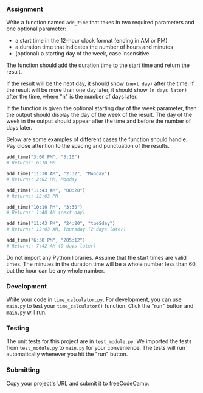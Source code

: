 ### Assignment

Write a function named `add_time` that takes in two required parameters and one
optional parameter:

- a start time in the 12-hour clock format (ending in AM or PM)
- a duration time that indicates the number of hours and minutes
- (optional) a starting day of the week, case insensitive

The function should add the duration time to the start time and return the
result.

If the result will be the next day, it should show `(next day)` after the time.
If the result will be more than one day later, it should show `(n days later)`
after the time, where "n" is the number of days later.

If the function is given the optional starting day of the week parameter, then
the output should display the day of the week of the result. The day of the week
in the output should appear after the time and before the number of days later.

Below are some examples of different cases the function should handle. Pay close
attention to the spacing and punctuation of the results.

```py
add_time("3:00 PM", "3:10")
# Returns: 6:10 PM

add_time("11:30 AM", "2:32", "Monday")
# Returns: 2:02 PM, Monday

add_time("11:43 AM", "00:20")
# Returns: 12:03 PM

add_time("10:10 PM", "3:30")
# Returns: 1:40 AM (next day)

add_time("11:43 PM", "24:20", "tueSday")
# Returns: 12:03 AM, Thursday (2 days later)

add_time("6:30 PM", "205:12")
# Returns: 7:42 AM (9 days later)
```

Do not import any Python libraries. Assume that the start times are valid times.
The minutes in the duration time will be a whole number less than 60, but the
hour can be any whole number.

### Development

Write your code in `time_calculator.py`. For development, you can use `main.py`
to test your `time_calculator()` function. Click the "run" button and `main.py`
will run.

### Testing

The unit tests for this project are in `test_module.py`. We imported the tests
from `test_module.py` to `main.py` for your convenience. The tests will run
automatically whenever you hit the "run" button.

### Submitting

Copy your project's URL and submit it to freeCodeCamp.
